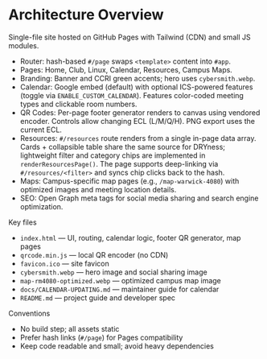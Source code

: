# Architecture Overview

Single-file site hosted on GitHub Pages with Tailwind (CDN) and small JS modules.

- Router: hash-based `#/page` swaps `<template>` content into `#app`.
- Pages: Home, Club, Linux, Calendar, Resources, Campus Maps.
- Branding: Banner and CCRI green accents; hero uses `cybersmith.webp`.
- Calendar: Google embed (default) with optional ICS-powered features (toggle via `ENABLE_CUSTOM_CALENDAR`). Features color-coded meeting types and clickable room numbers.
- QR Codes: Per-page footer generator renders to canvas using vendored encoder. Controls allow changing ECL (L/M/Q/H). PNG export uses the current ECL.
- Resources: `#/resources` route renders from a single in-page data array. Cards + collapsible table share the same source for DRYness; lightweight filter and category chips are implemented in `renderResourcesPage()`. The page supports deep-linking via `#/resources/<filter>` and syncs chip clicks back to the hash.
- Maps: Campus-specific map pages (e.g., `/map-warwick-4080`) with optimized images and meeting location details.
- SEO: Open Graph meta tags for social media sharing and search engine optimization.

Key files
- `index.html` — UI, routing, calendar logic, footer QR generator, map pages
- `qrcode.min.js` — local QR encoder (no CDN)
- `favicon.ico` — site favicon
- `cybersmith.webp` — hero image and social sharing image
- `map-rm4080-optimized.webp` — optimized campus map image
- `docs/CALENDAR-UPDATING.md` — maintainer guide for calendar
- `README.md` — project guide and developer spec

Conventions
- No build step; all assets static
- Prefer hash links (`#/page`) for Pages compatibility
- Keep code readable and small; avoid heavy dependencies
